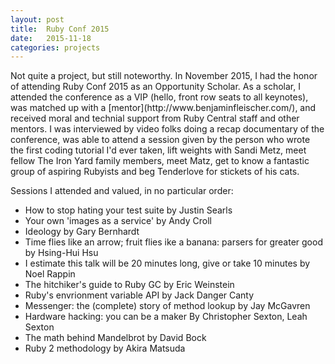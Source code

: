 ```yaml
---
layout: post
title:  Ruby Conf 2015
date:   2015-11-18
categories: projects
---
```

<p>Not quite a project, but still noteworthy. In November 2015, I had the honor of attending Ruby Conf 2015 as an Opportunity Scholar. As a scholar, I attended the conference as a VIP (hello, front row seats to all keynotes), was matched up with a [mentor](http://www.benjaminfleischer.com/), and received moral and technial support from Ruby Central staff and other mentors. I was interviewed by video folks doing a recap documentary of the conference, was able to attend a session given by the person who wrote the first coding tutorial I'd ever taken, lift weights with Sandi Metz, meet fellow The Iron Yard family members, meet Matz, get to know a fantastic group of aspiring Rubyists and beg Tenderlove for stickets of his cats.</p>
<p>Sessions I attended and valued, in no particular order:
<ul>
<li>How to stop hating your test suite by Justin Searls</li>
<li>Your own 'images as a service' by Andy Croll</li>
<li>Ideology by Gary Bernhardt</li>
<li>Time flies like an arrow; fruit flies ike a banana: parsers for greater good by Hsing-Hui Hsu</li>
<li>I estimate this talk will be 20 minutes long, give or take 10 minutes by Noel Rappin</li>
<li>The hitchiker's guide to Ruby GC by Eric Weinstein</li>
<li>Ruby's envrionment variable API by Jack Danger Canty</li>
<li>Messenger: the (complete) story of method lookup by Jay McGavren</li>
<li>Hardware hacking: you can be a maker By Christopher Sexton, Leah Sexton</li>
<li>The math behind Mandelbrot by David Bock</li>
<li>Ruby 2 methodology by Akira Matsuda</li>
</ul>
</p>
